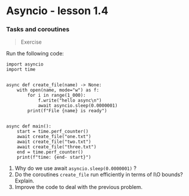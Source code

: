 # Asyncio - lesson 1.4

### Tasks and coroutines

> Exercise

Run the following code:

```
import asyncio
import time


async def create_file(name) -> None:
    with open(name, mode="w") as f:
        for i in range(1_000):
            f.write("hello async\n")
            await asyncio.sleep(0.0000001)
        print(f"File {name} is ready")


async def main():
    start = time.perf_counter()
    await create_file("one.txt")
    await create_file("two.txt")
    await create_file("three.txt")
    end = time.perf_counter()
    print(f"time: {end- start}")

```

1. Why do we use await `asyncio.sleep(0.0000001)` ?
2. Do the coroutines `create_file` run efficiently in terms of I\O bounds? Explain.
3. Improve the code to deal with the previous problem.
